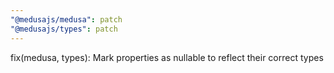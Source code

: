 ```yaml
---
"@medusajs/medusa": patch
"@medusajs/types": patch
---
```


fix(medusa, types): Mark properties as nullable to reflect their correct types
